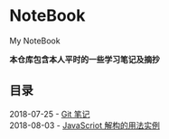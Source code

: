 # NoteBook
My NoteBook

**本仓库包含本人平时的一些学习笔记及摘抄**

## 目录

2018-07-25 - [Git 笔记](https://github.com/ChanMenglin/NoteBook/blob/master/Git/Git%20%E7%AC%94%E8%AE%B0.md)  
2018-08-03 - [JavaScriot 解构的用法实例](https://github.com/ChanMenglin/NoteBook/blob/master/JavaScript/JavaScript_%20Destructuring.js)
